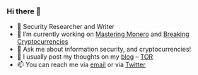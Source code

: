### Hi there 👋

<!--
- 🔭 I’m currently working on ...
- 🌱 I’m currently learning ...
- 👯 I’m looking to collaborate on ...
- 🤔 I’m looking for help with ...
- 💬 Ask me about ...
- 📫 How to reach me: ...
- 😄 Pronouns: ...
- ⚡ Fun fact: ...
-->

- 🌱 Security Researcher and Writer
- 🔭 I’m currently working on [Mastering Monero](https://masteringmonero.com) and [Breaking Cryptocurrencies](https://breakingcryptocurrencies.me)
- 💬 Ask me about information security, and cryptocurrencies!
- 🌱 I usually post my thoughts on my [blog](https://serhack.me) – [TOR](https://serhackqsiawme7y6yeaead6pgxigqnivws4pqml3n5sume66g7l5fid.onion/)
- 📫 You can reach me via [email](mailto:hi@serhack.me) or via [Twitter](https://twitter.com/@serhack_) 

